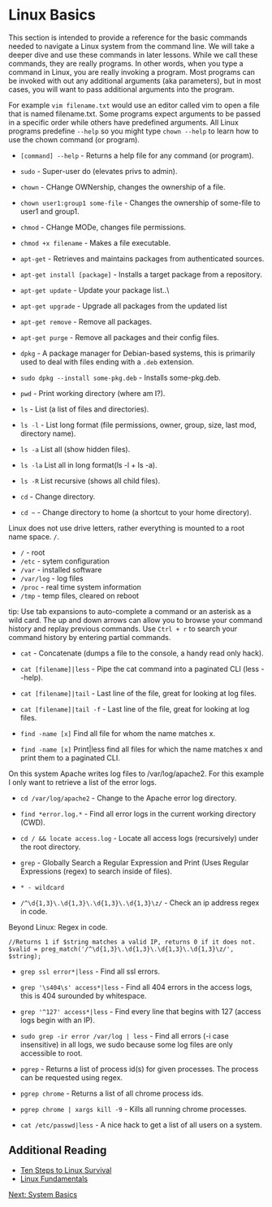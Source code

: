 # Linux Basics

This section is intended to provide a reference for the basic commands needed to navigate a Linux system from the command line. We will take a deeper dive and use these commands in later lessons. While we call these commands, they are really programs. In other words, when you type a command in Linux, you are really invoking a program. Most programs can be invoked with out any additional arguments (aka parameters), but in most cases, you will want to pass additional arguments into the program.

For example ````vim filename.txt```` would use an editor called vim to open a file that is named filename.txt. Some programs expect arguments to  be passed in a specific order while others have predefined arguments. All Linux programs predefine ````--help```` so you might type ````chown --help```` to learn how to use the chown command (or program).

* ````[command] --help```` - Returns a help file for any command (or program).
* ````sudo```` - Super-user do (elevates privs to admin).
* ````chown```` - CHange OWNership, changes the ownership of a file.
* ````chown user1:group1 some-file```` - Changes the ownership of some-file to user1 and group1.
* ````chmod```` - CHange MODe, changes file permissions.
* ````chmod +x filename```` - Makes a file executable.

* ````apt-get```` - Retrieves and maintains packages from authenticated sources.
* ````apt-get install [package]```` - Installs a target package from a repository.
* ````apt-get update```` - Update your package list..\
* ````apt-get upgrade```` - Upgrade all packages from the updated list
* ````apt-get remove```` - Remove all packages.
* ````apt-get purge```` - Remove all packages and their config files.

* ````dpkg```` - A package manager for Debian-based systems, this is primarily used to deal with files ending with a ````.deb```` extension.
* ````sudo dpkg --install some-pkg.deb```` - Installs some-pkg.deb.

* ````pwd```` - Print working directory (where am I?).
* ````ls```` - List (a list of files and directories).
* ````ls -l```` - List long format (file permissions, owner, group, size, last mod, directory name).
* ````ls -a```` List all (show hidden files).
* ````ls -la```` List all in long format(ls -l + ls -a).
* ````ls -R```` List recursive (shows all child files).
* ````cd```` - Change directory.
* ````cd ~```` - Change directory to home (a shortcut to your home directory).

Linux does not use drive letters, rather everything is mounted to a root name space. ````/````.
* ````/```` - root
* ````/etc```` - sytem configuration
* ````/var```` - installed software
* ````/var/log```` - log files
* ````/proc```` - real time system information
* ````/tmp```` - temp files, cleared on reboot

tip: Use tab expansions to auto-complete a command or an asterisk as a wild card. The up and down arrows can allow you to browse your command history and replay previous commands. Use ````Ctrl + r```` to search your command history by entering partial commands.

* ````cat```` - Concatenate (dumps a file to the console, a handy read only hack).
* ````cat [filename]|less```` - Pipe the cat command into a paginated CLI (less --help).
* ````cat [filename]|tail```` - Last line of the file, great for looking at log files.
* ````cat [filename]|tail -f```` - Last line of the file, great for looking at log files.

* ````find -name [x]```` Find all file for whom the name matches x.
* ````find -name [x]```` Print|less find all files for which the name matches x and print them to a paginated CLI.

On this system Apache writes log files to /var/log/apache2. For this example I only want to retrieve a list of the error logs.
* ````cd /var/log/apache2```` - Change to the Apache error log directory.

* ````find *error.log.*```` - Find all error logs in the current working directory (CWD).

* ````cd / && locate access.log```` - Locate all access logs (recursively) under the root directory.

* ````grep```` - Globally Search a Regular Expression and Print (Uses Regular Expressions (regex) to search inside of files).
* ````* - wildcard````
* ````/^\d{1,3}\.\d{1,3}\.\d{1,3}\.\d{1,3}\z/```` - Check an ip address regex in code.

Beyond Linux: Regex in code.
````
//Returns 1 if $string matches a valid IP, returns 0 if it does not.
$valid = preg_match('/^\d{1,3}\.\d{1,3}\.\d{1,3}\.\d{1,3}\z/', $string);
````

* ````grep ssl error*|less```` - Find all ssl errors.

* ````grep '\s404\s' access*|less```` - Find all 404 errors in the access logs, this is 404 surounded by whitespace.

* ````grep '^127' access*|less```` - Find every line that begins with 127 (access logs begin with an IP).

* ````sudo grep -ir error /var/log | less```` - Find all errors (-i case insensitive) in all logs, we sudo because some log files are only accessible to root.

* ````pgrep```` - Returns a list of process id(s) for given processes. The process can be requested using regex.

* ````pgrep chrome```` - Returns a list of all chrome process ids.

* ````pgrep chrome | xargs kill -9```` - Kills all running chrome processes.

* ````cat /etc/passwd|less```` - A nice hack to get a list of all users on a system.

## Additional Reading
* [Ten Steps to Linux Survival](http://dullroar.com/book/TenStepsToLinuxSurvival.pdf)
* [Linux Fundamentals](http://linux-training.be/files/books/LinuxFun.pdf)


[Next: System Basics](03-SystemBasics.md)
